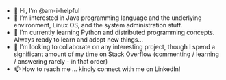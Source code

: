 - 👋 Hi, I’m @am-i-helpful
- 👀 I’m interested in Java programming language and the underlying environment, Linux OS, and the system administration stuff.
- 🌱 I’m currently learning Python and distributed programming concepts. Always ready to learn and adopt new things...
- 💞️ I’m looking to collaborate on any interesting project, though I spend a significant amount of my time on Stack Overflow 
      (commenting / learning / answering rarely - in that order)
- 📫 How to reach me ... kindly connect with me on LinkedIn!

<!---
am-i-helpful/am-i-helpful is a ✨ special ✨ repository because its `README.md` (this file) appears on your GitHub profile.
You can click the Preview link to take a look at your changes.
--->
